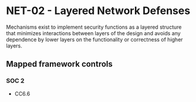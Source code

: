 # NET-02 - Layered Network Defenses
Mechanisms exist to implement security functions as a layered structure that minimizes interactions between layers of the design and avoids any dependence by lower layers on the functionality or correctness of higher layers. 
## Mapped framework controls
### SOC 2
- CC6.6